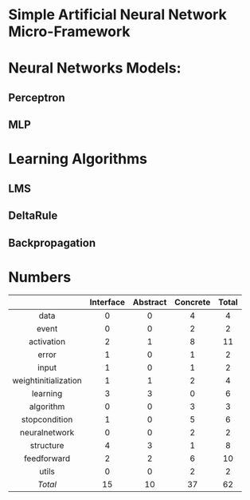 Simple Artificial Neural Network Micro-Framework
===========================================


# Neural Networks Models:

## Perceptron
## MLP

# Learning Algorithms

## LMS
## DeltaRule
## Backpropagation

# Numbers

|						| Interface |	Abstract 	| Concrete	| Total	|
|:---------------------:|:---------:|:-------------:|:---------:|:-----:|
|data					| 0			| 0				| 4			| 4		|
|event					| 0			| 0				| 2			| 2		|
|activation				| 2			| 1				| 8			| 11	|
|error					| 1			| 0				| 1			| 2		|
|input					| 1			| 0				| 1			| 2		|
|weightinitialization	| 1			| 1				| 2			| 4		|
|learning				| 3			| 3				| 0			| 6		|
|algorithm				| 0			| 0				| 3			| 3		|
|stopcondition			| 1			| 0				| 5			| 6		|
|neuralnetwork			| 0			| 0				| 2			| 2		|
|structure				| 4			| 3				| 1			| 8		|
|feedforward			| 2			| 2				| 6			| 10	|
|utils					| 0			| 0				| 2			| 2		|
|				*Total*	| 15		| 10			| 37		| 62	|
